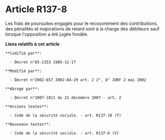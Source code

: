 # Article R137-8

Les frais de poursuites engagés pour le recouvrement des contributions, des pénalités et majorations de retard sont à la
charge des débiteurs sauf lorsque l'opposition a été jugée fondée.

**Liens relatifs à cet article**

	**Codifié par**:

	  - Décret n°85-1353 1985-12-17

	**Modifié par**:

	  - Décret n°2002-657 2002-04-29 art. 2 2°, 8° JORF 2 mai 2002

	**Abrogé par**:

	  - Décret n°2007-1811 du 21 décembre 2007 - art. 2

	**Anciens textes**:

	  - Code de la sécurité sociale. - art. R137-10 (T)

	**Nouveaux textes**:

	  - Code de la sécurité sociale. - art. R137-6 (V)
